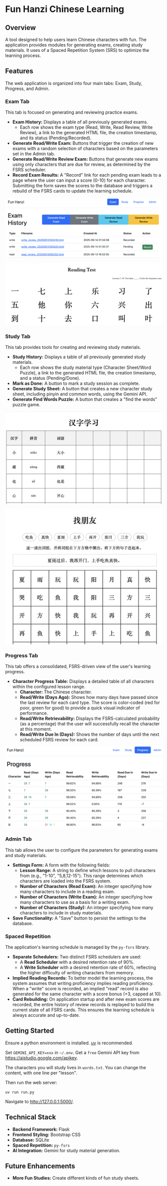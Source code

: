 # Fun Hanzi Chinese Learning

## Overview

A tool designed to help users learn Chinese characters with fun. The application provides modules for generating exams, creating study materials. It uses of a Spaced Repetition System (SRS) to optimize the learning process.

## Features

The web application is organized into four main tabs: Exam, Study, Progress, and Admin.

### Exam Tab

This tab is focused on generating and reviewing practice exams.

*   **Exam History:** Displays a table of all previously generated exams.
    *   Each row shows the exam type (Read, Write, Read Review, Write Review), a link to the generated HTML file, the creation timestamp, and its status (Pending/Recorded).
*   **Generate Read/Write Exam:** Buttons that trigger the creation of new exams with a random selection of characters based on the parameters set in the Admin tab.
*   **Generate Read/Write Review Exam:** Buttons that generate new exams using only characters that are due for review, as determined by the FSRS scheduler.
*   **Record Exam Results:** A "Record" link for each pending exam leads to a page where the user can input a score (0-10) for each character. Submitting the form saves the scores to the database and triggers a rebuild of the FSRS cards to update the learning schedule.

![Exam Tab](screenshots/exams.png)

![Reading test](screenshots/readingtest.png)

### Study Tab

This tab provides tools for creating and reviewing study materials.

*   **Study History:** Displays a table of all previously generated study materials.
    *   Each row shows the study material type (Character Sheet/Word Puzzle), a link to the generated HTML file, the creation timestamp, and a status (Pending/Done).
*   **Mark as Done:** A button to mark a study session as complete.
*   **Generate Study Sheet:** A button that creates a new character study sheet, including pinyin and common words, using the Gemini API.
*   **Generate Find Words Puzzle:** A button that creates a "find the words" puzzle game.

![Write Study Sheet](screenshots/writestudy.png)

![Puzzle Study Sheet](screenshots/puzzlestudy.png)


### Progress Tab

This tab offers a consolidated, FSRS-driven view of the user's learning progress.

*   **Character Progress Table:** Displays a detailed table of all characters within the configured lesson range.
    *   **Character:** The Chinese character.
    *   **Read/Write (Days Ago):** Shows how many days have passed since the last review for each card type. The score is color-coded (red for poor, green for good) to provide a quick visual indicator of performance.
    *   **Read/Write Retrievability:** Displays the FSRS-calculated probability (as a percentage) that the user will successfully recall the character at this moment.
    *   **Read/Write Due In (Days):** Shows the number of days until the next scheduled FSRS review for each card.

![Progress](screenshots/progress.png)

### Admin Tab

This tab allows the user to configure the parameters for generating exams and study materials.

*   **Settings Form:** A form with the following fields:
    *   **Lesson Range:** A string to define which lessons to pull characters from (e.g., "1-10", "5,8,12-15"). This range determines which characters are loaded into the FSRS system.
    *   **Number of Characters (Read Exam):** An integer specifying how many characters to include in a reading exam.
    *   **Number of Characters (Write Exam):** An integer specifying how many characters to use as a basis for a writing exam.
    *   **Number of Characters (Study):** An integer specifying how many characters to include in study materials.
*   **Save Functionality:** A "Save" button to persist the settings to the database.

### Spaced Repetition

The application's learning schedule is managed by the `py-fsrs` library.

*   **Separate Schedulers:** Two distinct FSRS schedulers are used:
    *   A **Read Scheduler** with a desired retention rate of 90%.
    *   A **Write Scheduler** with a desired retention rate of 60%, reflecting the higher difficulty of writing characters from memory.
*   **Implied Reading Records:** To better model the learning process, the system assumes that writing proficiency implies reading proficiency. When a "write" score is recorded, an implied "read" record is also generated for the same character with a score bonus (+3, capped at 10).
*   **Card Rebuilding:** On application startup and after new exam scores are recorded, the entire history of review records is replayed to build the current state of all FSRS cards. This ensures the learning schedule is always accurate and up-to-date.

## Getting Started

Ensure a python environment is installed. [uv](https://docs.astral.sh/uv/getting-started/installation/) is recommended.

Set `GEMINI_API_KEY=xxx` in `~/.env`. Get a `free` Gemini API key from https://aistudio.google.com/apikey.

The characters you will study lives in `words.txt`. You can change the content, with one line per "lesson".

Then run the web server:

```
uv run run.py
```

Navigate to http://127.0.0.1:5000/.

## Technical Stack

*   **Backend Framework:** Flask
*   **Frontend Styling:** Bootstrap CSS
*   **Database:** SQLite
*   **Spaced Repetition:** `py-fsrs`
*   **AI Integration:** Gemini for study material generation.

## Future Enhancements

*   **More Fun Studies:** Create different kinds of fun study sheets.
